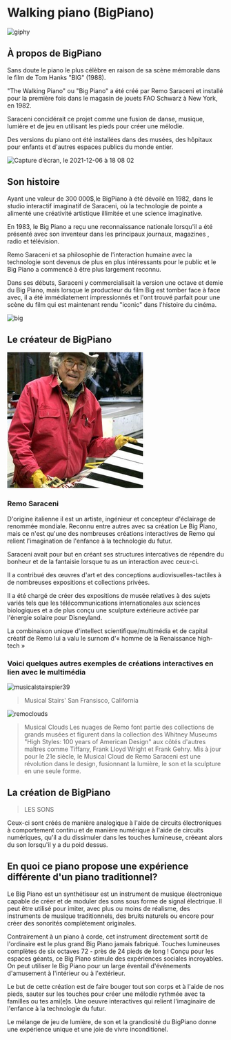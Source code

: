 # Walking piano (BigPiano)
![giphy](https://user-images.githubusercontent.com/93718457/144934931-56b4d2f9-dde3-4bdd-b520-394b22681a37.gif)

## À propos de BigPiano
Sans doute le piano le plus célèbre en raison de sa scène mémorable dans le film de Tom Hanks "BIG" (1988).

"The Walking Piano" ou "Big Piano" a été créé par Remo Saraceni et installé pour la première fois dans le magasin de jouets FAO Schwarz à New York, en 1982.

Saraceni concidérait ce projet comme une fusion de danse, musique, lumière et de jeu en utilisant les pieds pour créer une mélodie.

Des versions du piano ont été installées dans des musées, des hôpitaux pour enfants et d'autres espaces publics du monde entier.

<img width="352" alt="Capture d’écran, le 2021-12-06 à 18 08 02" src="https://user-images.githubusercontent.com/93718457/144937212-f5041b63-6fe5-40e4-8273-cadf6f90ba88.png">



## Son histoire
Ayant une valeur de 300 000$,le BigPiano à été dévoilé en 1982, dans le studio interactif imaginatif de Saraceni, où la technologie de pointe a alimenté une créativité artistique illimitée et une science imaginative.

En 1983, le Big Piano a reçu une reconnaissance nationale lorsqu'il a été présenté avec son inventeur dans les principaux journaux, magazines , radio et télévision.

Remo Saraceni et sa philosophie de l'interaction humaine avec la technologie sont devenus de plus en plus intéressants pour le public et le Big Piano a commencé à être plus largement reconnu.

Dans ses débuts, Saraceni y commercialisait la version une octave et demie du Big Piano, mais lorsque le producteur du film Big est tomber face à face avec, il a été immédiatement impressionnés et l'ont trouvé parfait pour une scène du film qui est maintenant rendu "iconic" dans l'histoire du cinéma.

![big](https://user-images.githubusercontent.com/93718457/144941106-74381602-2baa-487d-bfa3-f57d70f7aada.jpg)



## Le créateur de BigPiano
![photo créateur](medias/remo.jpg)

### Remo Saraceni 

D'origine italienne il est un artiste, ingénieur et concepteur d'éclairage de renommée mondiale. Reconnu entre autres avec sa création
Le Big Piano, mais ce n'est qu'une des nombreuses créations interactives de Remo qui relient l'imagination de l'enfance à la technologie du futur.

Saraceni avait pour but en créant ses structures intercatives de répendre du bonheur et de la fantaisie lorsque tu as un interaction avec ceux-ci.

Il a contribué des œuvres d'art et des conceptions audiovisuelles-tactiles à de nombreuses expositions et collections privées. 

Il a été chargé de créer des expositions de musée relatives à des sujets variés tels que les télécommunications internationales aux sciences biologiques et a de plus conçu une sculpture extérieure activée par l'énergie solaire pour Disneyland.


La combinaison unique d'intellect scientifique/multimédia et de capital créatif de Remo lui a valu le surnom d'« homme de la Renaissance high-tech »



### Voici quelques autres exemples de créations interactives en lien avec le multimédia

![musicalstairspier39](https://user-images.githubusercontent.com/93718457/145087599-5226bf65-7bb8-44a8-a391-92348d3591cd.jpeg)
> Musical Stairs' San Fransisco, California




![remoclouds](https://user-images.githubusercontent.com/93718457/144964717-51f523c0-30b7-4b30-872f-971a21c7ab35.jpg)



> Musical Clouds
> Les nuages de Remo font partie des collections de grands musées et figurent dans la collection des Whitney Museums "High Styles: 100 years of American Design" aux côtés d'autres maîtres comme Tiffany, Frank Lloyd Wright et Frank Gehry. Mis à jour pour le 21e siècle, le Musical Cloud de Remo Saraceni est une révolution dans le design, fusionnant la lumière, le son et la sculpture en une seule forme.


## La création de BigPiano
> LES SONS

Ceux-ci sont créés de manière analogique à l'aide de circuits électroniques à comportement continu et de manière numérique à l'aide de circuits numériques, qu'il a du dissimuler dans les touches lumineuse, créeant alors du son lorsqu'il y a du poid dessus.



## En quoi ce piano propose une expérience différente d'un piano traditionnel?
Le Big Piano est un synthétiseur est un instrument de musique électronique capable de créer et de moduler des sons sous forme de signal électrique. Il peut être utilisé pour imiter, avec plus ou moins de réalisme, des instruments de musique traditionnels, des bruits naturels ou encore pour créer des sonorités complètement originales.

Contrairement à un piano à corde, cet instrument directement sortit de l'ordinaire est le plus grand Big Piano jamais fabriqué. Touches lumineuses complètes de six octaves 72 - près de 24 pieds de long ! Conçu pour les espaces géants, ce Big Piano stimule des expériences sociales incroyables. On peut utiliser le Big Piano pour un large éventail d'événements d'amusement à l'intérieur ou à l'extérieur.

Le but de cette création est de faire bouger tout son corps et à l'aide de nos pieds, sauter sur les touches pour créer une mélodie rythmée avec ta familles ou tes ami(e)s. Une oeuvre interactives qui relient l'imaginaire de l'enfance à la technologie du futur. 

Le mélange de jeu de lumière, de son et la grandiosité du BigPiano donne une expérience unique et une joie de vivre inconditionel.











